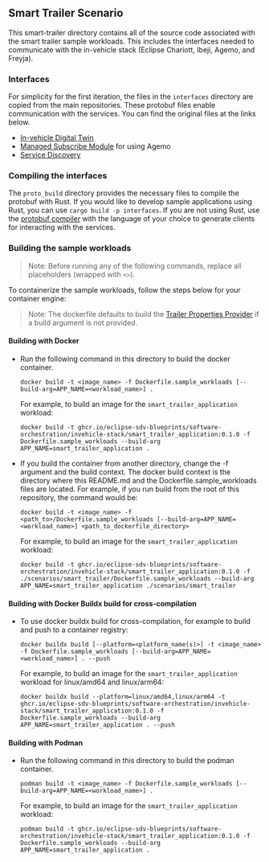 ## Smart Trailer Scenario

This smart-trailer directory contains all of the source code associated with the smart trailer sample workloads.
This includes the interfaces needed to communicate with the in-vehicle stack (Eclipse Chariott, Ibeji, Agemo,
and Freyja).

### Interfaces

For simplicity for the first iteration, the files in the `interfaces` directory are copied from the main
repositories. These protobuf files enable communication with the services. You can find the
original files at the links below.
- [In-vehicle Digital Twin](https://github.com/eclipse-ibeji/ibeji/blob/0.1.1/interfaces/invehicle_digital_twin/v1)
- [Managed Subscribe Module](https://github.com/eclipse-ibeji/ibeji/tree/0.1.1/interfaces/module/managed_subscribe/v1)
for using Agemo
- [Service Discovery](https://github.com/eclipse-chariott/chariott/tree/0.2.1/service_discovery/proto/core/v1)

### Compiling the interfaces

The `proto_build` directory provides the necessary files to compile the protobuf with Rust. If you
would like to develop sample applications using Rust, you can use `cargo build -p interfaces`. If
you are not using Rust, use the [protobuf compiler](https://grpc.io/docs/protoc-installation/) with
the language of your choice to generate clients for interacting with the services.

### Building the sample workloads

>Note: Before running any of the following commands, replace all placeholders (wrapped with `<>`).

To containerize the sample workloads, follow the steps below for your container engine:

>Note: The dockerfile defaults to build the
[Trailer Properties Provider](./digital_twin_providers/trailer_properties_provider/) if a build
argument is not provided.

#### Building with Docker

- Run the following command in this directory to build the docker container. 

    ```shell
    docker build -t <image_name> -f Dockerfile.sample_workloads [--build-arg=APP_NAME=<workload_name>] .
    ```
    For example, to build an image for the `smart_trailer_application` workload:

    ```shell
    docker build -t ghcr.io/eclipse-sdv-blueprints/software-orchestration/invehicle-stack/smart_trailer_application:0.1.0 -f Dockerfile.sample_workloads --build-arg APP_NAME=smart_trailer_application .
    ```

- If you build the container from another directory, change the -f argument and the build context.
The docker build context is the directory where this README.md and the Dockerfile.sample_workloads
files are located. For example, if you run build from the root of this repository, the command
would be:

    ```shell
    docker build -t <image_name> -f <path_to>/Dockerfile.sample_workloads [--build-arg=APP_NAME=<workload_name>] <path_to_dockerfile_directory>
    ```
    For example, to build an image for the `smart_trailer_application` workload:

    ```shell
    docker build -t ghcr.io/eclipse-sdv-blueprints/software-orchestration/invehicle-stack/smart_trailer_application:0.1.0 -f ./scenarios/smart_trailer/Dockerfile.sample_workloads --build-arg APP_NAME=smart_trailer_application ./scenarios/smart_trailer
    ```

#### Building with Docker Buildx build for cross-compilation

- To use docker buildx build for cross-compilation, for example to build and push to a container registry:

    ```shell
    docker buildx build [--platform=<platform_name(s)>] -t <image_name> -f Dockerfile.sample_workloads [--build-arg=APP_NAME=<workload_name>] . --push
    ```
    For example, to build an image for the `smart_trailer_application` workload for linux/amd64 and linux/arm64:

    ```shell
    docker buildx build --platform=linux/amd64,linux/arm64 -t ghcr.io/eclipse-sdv-blueprints/software-orchestration/invehicle-stack/smart_trailer_application:0.1.0 -f Dockerfile.sample_workloads --build-arg APP_NAME=smart_trailer_application . --push
    ```

#### Building with Podman

- Run the following command in this directory to build the podman container. 

    ```shell
    podman build -t <image_name> -f Dockerfile.sample_workloads [--build-arg=APP_NAME=<workload_name>] .
    ```
    For example, to build an image for the `smart_trailer_application` workload:

    ```shell
    podman build -t ghcr.io/eclipse-sdv-blueprints/software-orchestration/invehicle-stack/smart_trailer_application:0.1.0 -f Dockerfile.sample_workloads --build-arg APP_NAME=smart_trailer_application .
    ```
